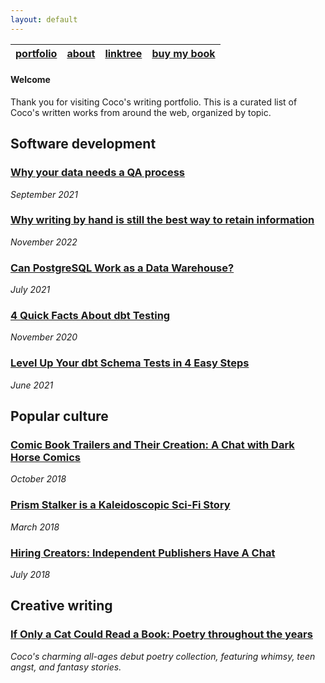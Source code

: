 ```yaml
---
layout: default
---
```


| [portfolio](/index.md) | [about](/about.md) | [linktree](https://linktr.ee/youcancallmecoco) | [buy my book](https://youcancallmecoco.gumroad.com/l/ifonlyacatcouldreadabook) |
|:--------------|:-------------------|:--------------|:--------------|

#### Welcome

Thank you for visiting Coco's writing portfolio. This is a curated list of Coco's written works from around the web, organized by topic. 

## Software development

### [Why your data needs a QA process](https://stackoverflow.blog/2021/09/13/why-your-data-needs-a-qa-process/)

_September 2021_

### [Why writing by hand is still the best way to retain information](https://stackoverflow.blog/2022/11/23/why-writing-by-hand-is-still-the-best-way-to-retain-information/)

_November 2022_

### [Can PostgreSQL Work as a Data Warehouse?](https://blog.panoply.io/postgresql-data-warehouse)

_July 2021_

### [4 Quick Facts About dbt Testing](https://dev.to/corissa/4-quick-facts-about-dbt-testing-299o)

_November 2020_

### [Level Up Your dbt Schema Tests in 4 Easy Steps](https://dev.to/corissa/level-up-your-dbt-schema-tests-in-4-easy-steps-6k8)

_June 2021_ 

## Popular culture

### [Comic Book Trailers and Their Creation: A Chat with Dark Horse Comics](https://womenwriteaboutcomics.com/2018/10/dark-horse-talks-trailers/)

_October 2018_ 

### [Prism Stalker is a Kaleidoscopic Sci-Fi Story](https://womenwriteaboutcomics.com/2018/03/prism-stalker-kaleidoscopic-sci-fi/)

_March 2018_ 

### [Hiring Creators: Independent Publishers Have A Chat](https://womenwriteaboutcomics.com/2018/07/hiring-creators-independent-publishers-have-a-chat/)

_July 2018_

## Creative writing

### [If Only a Cat Could Read a Book: Poetry throughout the years](https://youcancallmecoco.gumroad.com/l/ifonlyacatcouldreadabook)

_Coco's charming all-ages debut poetry collection, featuring whimsy, teen angst, and fantasy stories._